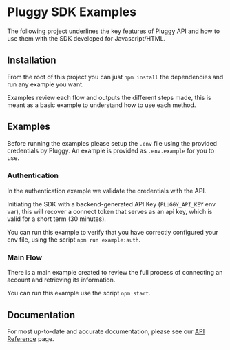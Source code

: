 # Pluggy SDK Examples

The following project underlines the key features of Pluggy API and how to use them with the SDK developed for Javascript/HTML.

## Installation

From the root of this project you can just `npm install` the dependencies and run any example you want.

Examples review each flow and outputs the different steps made, this is meant as a basic example to understand how to use each method.

## Examples

Before running the examples please setup the `.env` file using the provided credentials by Pluggy. An example is provided as `.env.example` for you to use.

### Authentication

In the authentication example we validate the credentials with the API.

Initiating the SDK with a backend-generated API Key (`PLUGGY_API_KEY` env var), this will recover a connect token that serves as an api key, which is valid for a short term (30 minutes).

You can run this example to verify that you have correctly configured your env file, using the script `npm run example:auth`.

### Main Flow

There is a main example created to review the full process of connecting an account and retrieving its information.

You can run this example use the script `npm start`.

## Documentation
For most up-to-date and accurate documentation, please see our [API Reference](https://docs.pluggy.ai) page.
